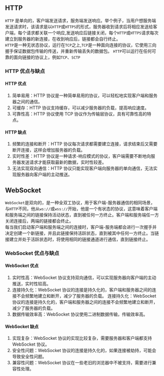 ## HTTP

`HTTP` 是单向的，客户端发送请求，服务端发送响应。举个例子，当用户想服务端发送请求时，该请求是以`HTTP`或`HTTPS`的形式，服务器收到请求后将相应发送给客户端，每个请求都关联一个响应,发送响应后链接关闭，每个`HTTP`或`HTTPS`请求每次建立到服务器的新连接，在收到响应后，链接都会自行终止。  
`HTTP`是一种无状态协议，运行在`TCP`之上,`TCP`是一种面向连接的协议，它使用三向握手保证数据包传输的传送，并重新传输丢失的数据包。
`HTTP`可以运行在任何可靠的面向链接的协议上，例如`TCP`、`SCTP`

### HTTP 优点与缺点

#### HTTP 优点

1. 简单易用：HTTP 协议是一种简单易用的协议，可以轻松地实现客户端和服务器之间的通信。
2. 可缓存：HTTP 协议支持缓存，可以减少服务器的负载，提高响应速度。
3. 可靠性高：HTTP 协议使用 TCP 协议作为传输层协议，具有可靠性高的特点。

#### HTTP 缺点

1. 频繁的连接和断开：HTTP 协议每次请求都需要建立连接，请求结束后又需要断开连接，这样会增加服务器的负载。
2. 实时性差：HTTP 协议是一种请求-响应模式的协议，客户端需要不断地向服务器发送请求才能获取最新的数据，实时性较差。
3. 无法实现双向通信：HTTP 协议只能实现客户端向服务器的单向通信，无法实现服务器向客户端的主动推送。

## WebSocket

`WebSocket`是双向的，是一种全双工协议，用于客户端-服务器通信的相同场景，
与`HTTP`不同，他从`ws://`或`wss://`开始，他是一个有状态的协议，这意味着客户端和服务端之间的链接保持活动状态，直到被任何一方终止。客户端和服务端任一方关闭连接后，两端的链接都会终止。  
每当我们启动客户端和服务端之间的连接时，客户端-服务端都会进行一次握手并决定创建一个新链接，并且此链接保持活跃状态，直到被其中任何一方终止。当链接建立并处于活跃状态时，将使用相同的链接通道进行通信，直到链接终止。

### WebSocket 优点与缺点

#### WebSocket 优点

1. 实时性高：WebSocket 协议支持双向通信，可以实现服务器向客户端的主动推送，实时性较高。
2. 连接持久化：WebSocket 协议的连接是持久化的，客户端和服务器之间的连接不会频繁地建立和断开，减少了服务器的负载。 连接持久化：WebSocket 协议的连接是持久化的，客户端和服务器之间的连接不会频繁地建立和断开，减少了服务器的负载。
3. 数据传输效率高：WebSocket 协议使用二进制数据传输，传输效率高。

#### WebSocket 缺点

1. 实现复杂：WebSocket 协议的实现比较复杂，需要服务器和客户端都支持 WebSocket 协议。
2. 安全性问题：WebSocket 协议的连接是持久化的，如果连接被劫持，可能会导致安全性问题。
3. 兼容性问题：WebSocket 协议在一些老旧的浏览器中不被支持，需要进行兼容性处理。
